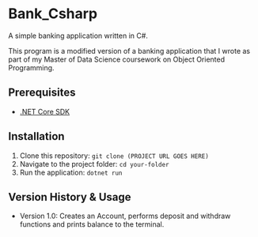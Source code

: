 # Bank_Csharp
A simple banking application written in C#. 

This program is a modified version of a banking application that I wrote as part of my Master of Data Science coursework on Object Oriented Programming.

## Prerequisites

- [.NET Core SDK](https://dotnet.microsoft.com/download)

## Installation

1. Clone this repository: `git clone (PROJECT URL GOES HERE)`
2. Navigate to the project folder: `cd your-folder`
3. Run the application: `dotnet run`

## Version History & Usage

- Version 1.0: Creates an Account, performs deposit and withdraw functions and prints balance to the terminal.
